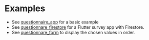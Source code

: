 # Examples

* See [questionnaire_app](./questionnaire_app/lib/main.dart) for a basic example
* See [questionnare_firestore](./questionnaire_firestore/lib/main.dart) for a Flutter survey app with Firestore.
* See [questionnare_form](./questionnaire_form/lib/main.dart) to display the chosen values in order.